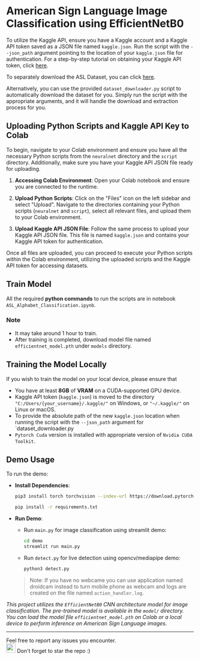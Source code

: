 # American Sign Language Image Classification using EfficientNetB0

To utilize the Kaggle API, ensure you have a Kaggle account and a Kaggle API token saved as a JSON file named `kaggle.json`. Run the script with the `--json_path` argument pointing to the location of your `kaggle.json` file for authentication. For a step-by-step tutorial on obtaining your Kaggle API token, click [here](https://christianjmills.com/posts/kaggle-obtain-api-key-tutorial/).

To separately download the ASL Dataset, you can click [here](https://www.kaggle.com/datasets/debashishsau/aslamerican-sign-language-aplhabet-dataset). 

Alternatively, you can use the provided `dataset_downloader.py` script to automatically download the dataset for you. Simply run the script with the appropriate arguments, and it will handle the download and extraction process for you.

## Uploading Python Scripts and Kaggle API Key to Colab
To begin, navigate to your Colab environment and ensure you have all the necessary Python scripts from the `neuralnet` directory and the `script` directory. Additionally, make sure you have your Kaggle API JSON file ready for uploading.

1. **Accessing Colab Environment**: Open your Colab notebook and ensure you are connected to the runtime.

2. **Upload Python Scripts**: Click on the "Files" icon on the left sidebar and select "Upload". Navigate to the directories containing your Python scripts (`neuralnet` and `script`), select all relevant files, and upload them to your Colab environment.

3. **Upload Kaggle API JSON File**: Follow the same process to upload your Kaggle API JSON file. This file is named `kaggle.json` and contains your Kaggle API token for authentication.

Once all files are uploaded, you can proceed to execute your Python scripts within the Colab environment, utilizing the uploaded scripts and the Kaggle API token for accessing datasets. 

## Train Model
All the required **python commands** to run the scripts are in notebook `ASL_Alphabet_Classification.ipynb`.

### Note
- It may take around 1 hour to train.
- After training is completed, download model file named `efficientnet_model.pth` under `models` directory.

## Training the Model Locally

If you wish to train the model on your local device, please ensure that 
- You have at least **8GB** of **VRAM** on a CUDA-supported GPU device. 
- Kaggle API token (`kaggle.json`) is moved to the directory `"C:/Users/{your_username}/.kaggle/"` on Windows, or `"~/.kaggle/"` on Linux or macOS. 
- To provide the absolute path of the new `kaggle.json` location when running the script with the `--json_path` argument for `dataset_downloader.py
- `Pytorch Cuda` version is installed with appropriate version of `Nvidia CUDA Toolkit`.

## Demo Usage

To run the demo:

- **Install Dependencies**:
    ```bash
    pip3 install torch torchvision --index-url https://download.pytorch.org/whl/cpu
    ```

    ```bash
    pip install -r requirements.txt
    ```
- **Run Demo**:
    - Run `main.py` for image classification using streamlit demo:
        ```bash
        cd demo
        streamlit run main.py
        ```

    - Run `detect.py` for live detection using opencv/mediapipe demo:
        ```bash
        python3 detect.py
        ```

    >Note: If you have no webcame you can use application named droidcam instead to turn mobile phone as webcam and logs are created on the file named `action_handler.log`.

<i>This project utilizes the `EfficientNetB0` CNN architecture model for image classification. The pre-trained model is available in the `model/` directory. You can load the model file `efficientnet_model.pth` on Colab or a local device to perform inference on American Sign Language images.</i>

---
Feel free to report any issues you encounter. </br>
<img src="https://user-images.githubusercontent.com/74038190/213844263-a8897a51-32f4-4b3b-b5c2-e1528b89f6f3.png" width="25px" /> Don't forget to star the repo :)
